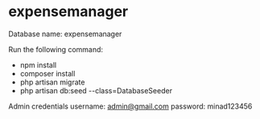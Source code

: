 # expensemanager

Database name: expensemanager

Run the following command:
  - npm install
  - composer install
  - php artisan migrate
  - php artisan db:seed --class=DatabaseSeeder



Admin credentials
username: admin@gmail.com
password: minad123456
